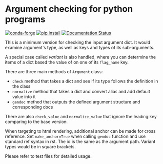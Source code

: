 # Argument checking for python programs

[![conda-forge](https://img.shields.io/conda/dn/conda-forge/dargs?color=red&label=conda-forge&logo=conda-forge)](https://anaconda.org/conda-forge/dargs)
[![pip install](https://img.shields.io/pypi/dm/dargs?label=pip%20install&logo=pypi)](https://pypi.org/project/dargs)
[![Documentation Status](https://readthedocs.org/projects/dargs/badge/)](https://dargs.readthedocs.io/)

This is a minimum version for checking the input argument dict.
It would examine argument's type,  as well as keys and types of its sub-arguments.

A special case called *variant* is also handled,
where you can determine the items of a dict based the value of on one of its `flag_name` key.

There are three main methods of `Argument` class:

- `check` method that takes a dict and see if its type follows the definition in the class
- `normalize` method that takes a dict and convert alias and add default value into it
- `gendoc` method that outputs the defined argument structure and corresponding docs

There are also `check_value` and `normalize_value` that
ignore the leading key comparing to the base version.

When targeting to html rendering, additional anchor can be made for cross reference.
Set `make_anchor=True` when calling `gendoc` function and use standard ref syntax in rst.
The id is the same as the argument path. Variant types would be in square brackets.

Please refer to test files for detailed usage.
